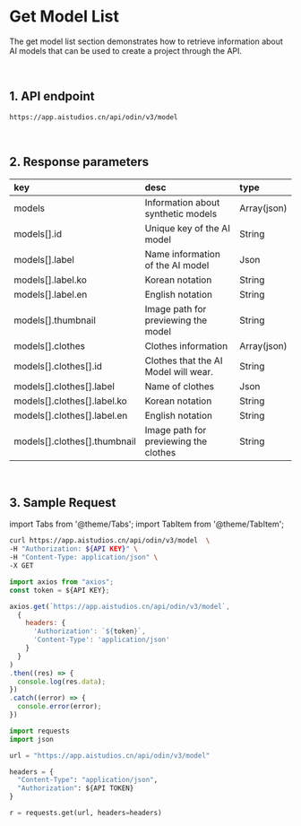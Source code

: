 # Get Model List

The get model list section demonstrates how to retrieve information about AI models that can be used to create a project through the API.

<br/>

## 1. API endpoint

```http
https://app.aistudios.cn/api/odin/v3/model
```

<br/>

## 2. Response parameters

|key|desc|type|
|:---|:---|:---|
|models|Information about synthetic models|Array(json)|
|models[].id|Unique key of the AI model|String|
|models[].label|Name information of the AI model|Json|
|models[].label.ko|Korean notation|String|
|models[].label.en|English notation|String|
|models[].thumbnail|Image path for previewing the model|String|
|models[].clothes|Clothes information|Array(json)|
|models[].clothes[].id|Clothes that the AI Model will wear.|String|
|models[].clothes[].label|Name of clothes|Json|
|models[].clothes[].label.ko|Korean notation|String|
|models[].clothes[].label.en|English notation|String|
|models[].clothes[].thumbnail|Image path for previewing the clothes|String|

<br/>


## 3. Sample Request

import Tabs from '@theme/Tabs';
import TabItem from '@theme/TabItem';

<Tabs>
<TabItem value="curl" label="cURL">

```bash
curl https://app.aistudios.cn/api/odin/v3/model  \
-H "Authorization: ${API KEY}" \
-H "Content-Type: application/json" \
-X GET
```

</TabItem>
<TabItem value="js" label="Node.js">

```js
import axios from "axios"; 
const token = ${API KEY};

axios.get(`https://app.aistudios.cn/api/odin/v3/model`, 
  {
    headers: {
      'Authorization': `${token}`,
      'Content-Type': 'application/json'
    }
  }
)
.then((res) => {
  console.log(res.data);
})
.catch((error) => {
  console.error(error);
})
```

</TabItem>
<TabItem value="py" label="Python">

```py
import requests
import json

url = "https://app.aistudios.cn/api/odin/v3/model"

headers = {
  "Content-Type": "application/json",
  "Authorization": ${API TOKEN}
}

r = requests.get(url, headers=headers)
```

</TabItem>
</Tabs>
